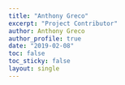```yaml
---
title: "Anthony Greco"
excerpt: "Project Contributor"
author: Anthony Greco
author_profile: true
date: "2019-02-08"
toc: false
toc_sticky: false
layout: single
---
```

